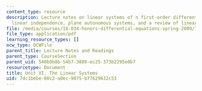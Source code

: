 ```yaml
---
content_type: resource
description: Lecture notes on linear systems of n first-order differential equations,
  linear independence, plane autonomous systems, and a review of linear algebra.
file: /media/courses/18-034-honors-differential-equations-spring-2009/7dc1bebe08c2a0ec9075b77629632c53_MIT18_034s09_lec25.pdf
file_type: application/pdf
learning_resource_types: []
ocw_type: OCWFile
parent_title: Lecture Notes and Readings
parent_type: CourseSection
parent_uid: 540b9b8b-54b7-3889-ec25-373b2295e0b7
resourcetype: Document
title: Unit VI. The Linear Systems
uid: 7dc1bebe-08c2-a0ec-9075-b77629632c53
---
```

